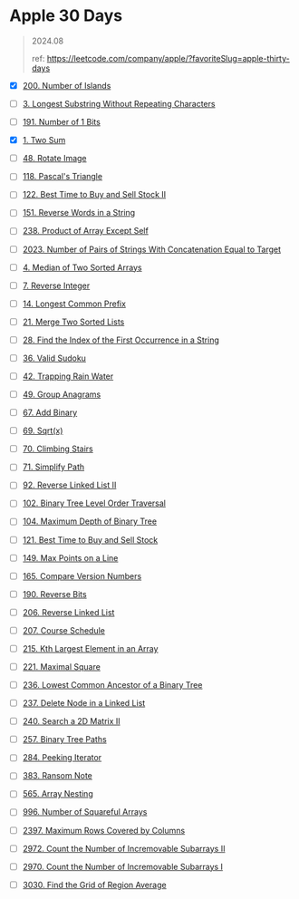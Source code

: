 # Apple 30 Days

> 2024.08
> 
> ref:  https://leetcode.com/company/apple/?favoriteSlug=apple-thirty-days

- [x] [200. Number of Islands](https://leetcode.com/problems/number-of-islands/)

- [ ] [3. Longest Substring Without Repeating Characters](https://leetcode.com/problems/longest-substring-without-repeating-characters/)

- [ ] [191. Number of 1 Bits](https://leetcode.com/problems/number-of-1-bits/)

- [x] [1. Two Sum](https://leetcode.com/problems/two-sum/)

- [ ] [48. Rotate Image](https://leetcode.com/problems/rotate-image/)

- [ ] [118. Pascal's Triangle](https://leetcode.com/problems/pascals-triangle/)

- [ ] [122. Best Time to Buy and Sell Stock II](https://leetcode.com/problems/best-time-to-buy-and-sell-stock-ii/)

- [ ] [151. Reverse Words in a String](https://leetcode.com/problems/reverse-words-in-a-string/)

- [ ] [238. Product of Array Except Self](https://leetcode.com/problems/product-of-array-except-self/)

- [ ] [2023. Number of Pairs of Strings With Concatenation Equal to Target](https://leetcode.com/problems/number-of-pairs-of-strings-with-concatenation-equal-to-target/)

- [ ] [4. Median of Two Sorted Arrays](https://leetcode.com/problems/median-of-two-sorted-arrays/)

- [ ] [7. Reverse Integer](https://leetcode.com/problems/reverse-integer/)

- [ ] [14. Longest Common Prefix](https://leetcode.com/problems/longest-common-prefix/)

- [ ] [21. Merge Two Sorted Lists](https://leetcode.com/problems/merge-two-sorted-lists/)

- [ ] [28. Find the Index of the First Occurrence in a String](https://leetcode.com/problems/find-the-index-of-the-first-occurrence-in-a-string/)

- [ ] [36. Valid Sudoku](https://leetcode.com/problems/valid-sudoku/)

- [ ] [42. Trapping Rain Water](https://leetcode.com/problems/trapping-rain-water/)

- [ ] [49. Group Anagrams](https://leetcode.com/problems/group-anagrams/)

- [ ] [67. Add Binary](https://leetcode.com/problems/add-binary/)

- [ ] [69. Sqrt(x)](https://leetcode.com/problems/sqrtx/)

- [ ] [70. Climbing Stairs](https://leetcode.com/problems/climbing-stairs/)

- [ ] [71. Simplify Path](https://leetcode.com/problems/simplify-path/)

- [ ] [92. Reverse Linked List II](https://leetcode.com/problems/reverse-linked-list-ii/)

- [ ] [102. Binary Tree Level Order Traversal](https://leetcode.com/problems/binary-tree-level-order-traversal/)

- [ ] [104. Maximum Depth of Binary Tree](https://leetcode.com/problems/maximum-depth-of-binary-tree/)

- [ ] [121. Best Time to Buy and Sell Stock](https://leetcode.com/problems/best-time-to-buy-and-sell-stock/)

- [ ] [149. Max Points on a Line](https://leetcode.com/problems/max-points-on-a-line/)

- [ ] [165. Compare Version Numbers](https://leetcode.com/problems/compare-version-numbers/)

- [ ] [190. Reverse Bits](https://leetcode.com/problems/reverse-bits/)

- [ ] [206. Reverse Linked List](https://leetcode.com/problems/reverse-linked-list/)

- [ ] [207. Course Schedule](https://leetcode.com/problems/course-schedule/)

- [ ] [215. Kth Largest Element in an Array](https://leetcode.com/problems/kth-largest-element-in-an-array/)

- [ ] [221. Maximal Square](https://leetcode.com/problems/maximal-square/)

- [ ] [236. Lowest Common Ancestor of a Binary Tree](https://leetcode.com/problems/lowest-common-ancestor-of-a-binary-tree/)

- [ ] [237. Delete Node in a Linked List](https://leetcode.com/problems/delete-node-in-a-linked-list/)

- [ ] [240. Search a 2D Matrix II](https://leetcode.com/problems/search-a-2d-matrix-ii/)

- [ ] [257. Binary Tree Paths](https://leetcode.com/problems/binary-tree-paths/)

- [ ] [284. Peeking Iterator](https://leetcode.com/problems/peeking-iterator/)

- [ ] [383. Ransom Note](https://leetcode.com/problems/ransom-note/)

- [ ] [565. Array Nesting](https://leetcode.com/problems/array-nesting/)

- [ ] [996. Number of Squareful Arrays](https://leetcode.com/problems/number-of-squareful-arrays/)

- [ ] [2397. Maximum Rows Covered by Columns](https://leetcode.com/problems/maximum-rows-covered-by-columns/)

- [ ] [2972. Count the Number of Incremovable Subarrays II](https://leetcode.com/problems/count-the-number-of-incremovable-subarrays-ii/)

- [ ] [2970. Count the Number of Incremovable Subarrays I](https://leetcode.com/problems/count-the-number-of-incremovable-subarrays-i/)

- [ ] [3030. Find the Grid of Region Average](https://leetcode.com/problems/find-the-grid-of-region-average/)

